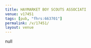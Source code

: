```yaml
---
title: HAYMARKET BOY SCOUTS ASSOCIATI
venue: v17451
tags: [pub, "fhrs:663701"]
permalink: /v/17451/
layout: venue
---
```

null